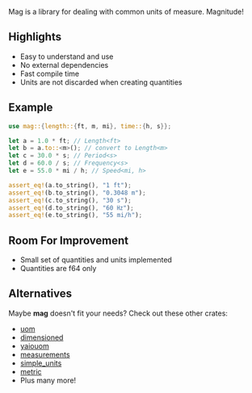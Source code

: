 Mag is a library for dealing with common units of measure.  Magnitude!

## Highlights

* Easy to understand and use
* No external dependencies
* Fast compile time
* Units are not discarded when creating quantities

## Example

```rust
use mag::{length::{ft, m, mi}, time::{h, s}};

let a = 1.0 * ft; // Length<ft>
let b = a.to::<m>(); // convert to Length<m>
let c = 30.0 * s; // Period<s>
let d = 60.0 / s; // Frequency<s>
let e = 55.0 * mi / h; // Speed<mi, h>

assert_eq!(a.to_string(), "1 ft");
assert_eq!(b.to_string(), "0.3048 m");
assert_eq!(c.to_string(), "30 s");
assert_eq!(d.to_string(), "60 ㎐");
assert_eq!(e.to_string(), "55 mi/h");
```

## Room For Improvement

* Small set of quantities and units implemented
* Quantities are f64 only

## Alternatives

Maybe **mag** doesn't fit your needs?  Check out these other crates:

* [uom]
* [dimensioned]
* [yaiouom]
* [measurements]
* [simple_units]
* [metric]
* Plus many more!

[uom]: https://docs.rs/uom/0.26.0/uom/
[dimensioned]: https://docs.rs/dimensioned/0.7.0/dimensioned/
[yaiouom]: https://docs.rs/yaiouom/0.1.3/yaiouom/
[measurements]: https://docs.rs/measurements/0.10.3/measurements/
[simple_units]: https://docs.rs/simple_units/0.1.0/simple_units/
[metric]: https://docs.rs/metric/0.1.2/metric/
